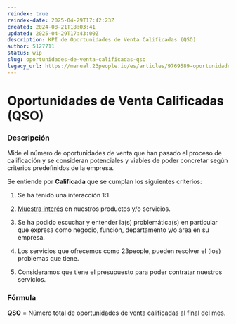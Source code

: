 ```yaml
---
reindex: true
reindex-date: 2025-04-29T17:42:23Z
created: 2024-08-21T18:03:41
updated: 2025-04-29T17:43:00Z
description: KPI de Oportunidades de Venta Calificadas (QSO)
author: 5127711
status: wip
slug: oportunidades-de-venta-calificadas-qso
legacy_url: https://manual.23people.io/es/articles/9769589-oportunidades-de-venta-calificadas-qso
---
```


# Oportunidades de Venta Calificadas (QSO)

### Descripción

Mide el número de oportunidades de venta que han pasado el proceso de
calificación y se consideran potenciales y viables de poder concretar según
criterios predefinidos de la empresa.

Se entiende por **Calificada** que se cumplan los siguientes criterios:

  1. Se ha tenido una interacción 1:1.

  2. [Muestra interés](https://docs.google.com/document/d/1XBdxztlImvuINt1NjNpRbZSEeXeKg39FeuJjbEVd9xI/edit#heading=h.ynyyxvlncm5v) en nuestros productos y/o servicios.

  3. Se ha podido escuchar y entender la(s) problemática(s) en particular que expresa como negocio, función, departamento y/o área en su empresa.

  4. Los servicios que ofrecemos como 23people, pueden resolver el (los) problemas que tiene.

  5. Consideramos que tiene el presupuesto para poder contratar nuestros servicios.

### Fórmula

**QSO** = Número total de oportunidades de venta calificadas al final del mes.
